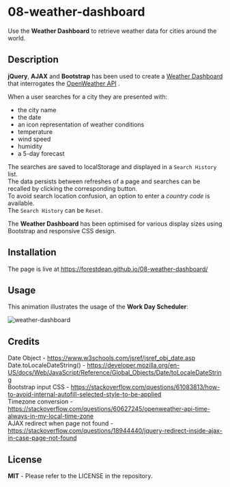 # 08-weather-dashboard
Use the **Weather Dashboard** to retrieve weather data for cities around the world.

## Description
	
**jQuery**, **AJAX** and **Bootstrap** has been used to create a [Weather Dashboard](https://forestdean.github.io/08-weather-dashboard/) that interrogates the [OpenWeather API](https://openweathermap.org/forecast5) .  

When a user searches for a city they are presented with:
* the city name
* the date
* an icon representation of weather conditions
* temperature
* wind speed
* humidity
* a 5-day forecast

The searches are saved to localStorage and displayed in a `Search History` list.   
The data persists between refreshes of a page and searches can be recalled by clicking the corresponding button.   
To avoid search location confusion, an option to enter a *country code* is available.    
The `Search History` can be `Reset`.


The **Weather Dashboard** has been optimised for various display sizes using Bootstrap and responsive CSS design.  

	
## Installation
	
The page is live at https://forestdean.github.io/08-weather-dashboard/


	
## Usage
	   
This animation illustrates the usage of the **Work Day Scheduler**:     

![weather-dashboard](./images/weather-dashboard.gif)
	
## Credits
	
Date Object - https://www.w3schools.com/jsref/jsref_obj_date.asp   
Date.toLocaleDateString() - https://developer.mozilla.org/en-US/docs/Web/JavaScript/Reference/Global_Objects/Date/toLocaleDateString    
Bootstrap input CSS - https://stackoverflow.com/questions/61083813/how-to-avoid-internal-autofill-selected-style-to-be-applied   
Timezone conversion - https://stackoverflow.com/questions/60627245/openweather-api-time-always-in-my-local-time-zone    
AJAX redirect when page not found - https://stackoverflow.com/questions/18944440/jquery-redirect-inside-ajax-in-case-page-not-found    


 





## License
	
**MIT** - Please refer to the LICENSE in the repository.
